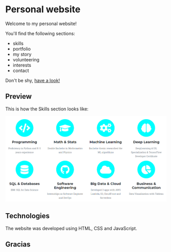 # Personal website

Welcome to my personal website! 

You'll find the following sections:
- skills
- portfolio
- my story
- volunteering
- interests
- contact

Don't be shy, [have a look!](https://magrandury.github.io/)

## Preview
This is how the Skills section looks like:

![Skills](https://github.com/magrandury/magrandury.github.io/blob/main/assets/readme/skills.PNG)

## Technologies
The website was developed using HTML, CSS and JavaScript.

## Gracias
